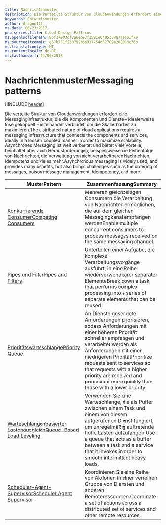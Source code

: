 ```yaml
---
title: Nachrichtenmuster
description: Die verteilte Struktur von Cloudanwendungen erfordert eine Messaginginfrastruktur, die die Komponenten und Dienste – idealerweise lose gekoppelt – miteinander verbindet, um die Skalierbarkeit zu maximieren. Asynchrones Messaging ist weit verbreitet und bietet viele Vorteile, beinhaltet aber auch Herausforderungen, beispielsweise die Reihenfolge von Nachrichten, die Verwaltung von nicht verarbeitbaren Nachrichten, Idempotenz und vieles mehr.
keywords: Entwurfsmuster
author: dragon119
ms.date: 06/23/2017
pnp.series.title: Cloud Design Patterns
ms.openlocfilehash: 8bf37903df3a6eb23f1581e0405358a7aee61f79
ms.sourcegitcommit: e67b751f230792bba917754d67789a20810dc76b
ms.translationtype: HT
ms.contentlocale: de-DE
ms.lasthandoff: 04/06/2018
---
```

# <a name="messaging-patterns"></a><span data-ttu-id="1beb9-105">Nachrichtenmuster</span><span class="sxs-lookup"><span data-stu-id="1beb9-105">Messaging patterns</span></span>

[!INCLUDE [header](../../_includes/header.md)]

<span data-ttu-id="1beb9-106">Die verteilte Struktur von Cloudanwendungen erfordert eine Messaginginfrastruktur, die die Komponenten und Dienste – idealerweise lose gekoppelt – miteinander verbindet, um die Skalierbarkeit zu maximieren.</span><span class="sxs-lookup"><span data-stu-id="1beb9-106">The distributed nature of cloud applications requires a messaging infrastructure that connects the components and services, ideally in a loosely coupled manner in order to maximize scalability.</span></span> <span data-ttu-id="1beb9-107">Asynchrones Messaging ist weit verbreitet und bietet viele Vorteile, beinhaltet aber auch Herausforderungen, beispielsweise die Reihenfolge von Nachrichten, die Verwaltung von nicht verarbeitbaren Nachrichten, Idempotenz und vieles mehr.</span><span class="sxs-lookup"><span data-stu-id="1beb9-107">Asynchronous messaging is widely used, and provides many benefits, but also brings challenges such as the ordering of messages, poison message management, idempotency, and more.</span></span>


|                            <span data-ttu-id="1beb9-108">Muster</span><span class="sxs-lookup"><span data-stu-id="1beb9-108">Pattern</span></span>                             |                                                                        <span data-ttu-id="1beb9-109">Zusammenfassung</span><span class="sxs-lookup"><span data-stu-id="1beb9-109">Summary</span></span>                                                                         |
|----------------------------------------------------------------|--------------------------------------------------------------------------------------------------------------------------------------------------------|
|        [<span data-ttu-id="1beb9-110">Konkurrierende Consumer</span><span class="sxs-lookup"><span data-stu-id="1beb9-110">Competing Consumers</span></span>](../competing-consumers.md)        |                            <span data-ttu-id="1beb9-111">Mehreren gleichzeitigen Consumern die Verarbeitung von Nachrichten ermöglichen, die auf dem gleichen Messagingkanal empfangen werden</span><span class="sxs-lookup"><span data-stu-id="1beb9-111">Enable multiple concurrent consumers to process messages received on the same messaging channel.</span></span>                            |
|          [<span data-ttu-id="1beb9-112">Pipes und Filter</span><span class="sxs-lookup"><span data-stu-id="1beb9-112">Pipes and Filters</span></span>](../pipes-and-filters.md)          |                       <span data-ttu-id="1beb9-113">Unterteilen einer Aufgabe, die komplexe Verarbeitungsvorgänge ausführt, in eine Reihe wiederverwendbarer separater Elemente</span><span class="sxs-lookup"><span data-stu-id="1beb9-113">Break down a task that performs complex processing into a series of separate elements that can be reused.</span></span>                        |
|             [<span data-ttu-id="1beb9-114">Prioritätswarteschlange</span><span class="sxs-lookup"><span data-stu-id="1beb9-114">Priority Queue</span></span>](../priority-queue.md)             | <span data-ttu-id="1beb9-115">An Dienste gesendete Anforderungen priorisieren, sodass Anforderungen mit einer höheren Priorität schneller empfangen und verarbeitet werden als Anforderungen mit einer niedrigeren Priorität</span><span class="sxs-lookup"><span data-stu-id="1beb9-115">Prioritize requests sent to services so that requests with a higher priority are received and processed more quickly than those with a lower priority.</span></span> |
|  [<span data-ttu-id="1beb9-116">Warteschlangenbasierter Lastenausgleich</span><span class="sxs-lookup"><span data-stu-id="1beb9-116">Queue-Based Load Leveling</span></span>](../queue-based-load-leveling.md)  |              <span data-ttu-id="1beb9-117">Verwenden Sie eine Warteschlange, die als Puffer zwischen einem Task und einem von diesem aufgerufenen Dienst fungiert, um unregelmäßig auftretende hohe Lasten aufzufangen.</span><span class="sxs-lookup"><span data-stu-id="1beb9-117">Use a queue that acts as a buffer between a task and a service that it invokes in order to smooth intermittent heavy loads.</span></span>               |
| [<span data-ttu-id="1beb9-118">Scheduler-Agent-Supervisor</span><span class="sxs-lookup"><span data-stu-id="1beb9-118">Scheduler Agent Supervisor</span></span>](../scheduler-agent-supervisor.md) |                              <span data-ttu-id="1beb9-119">Koordinieren Sie eine Reihe von Aktionen in einer verteilten Gruppe von Diensten und anderen Remoteressourcen.</span><span class="sxs-lookup"><span data-stu-id="1beb9-119">Coordinate a set of actions across a distributed set of services and other remote resources.</span></span>                              |

